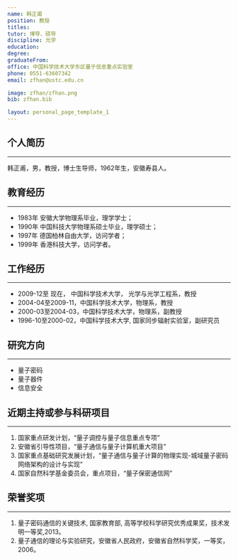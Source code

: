 ```yaml
---
name: 韩正甫
position: 教授
titles: 
tutor: 博导、硕导
discipline: 光学
education: 
degree: 
graduateFrom: 
office: 中国科学技术大学东区量子信息重点实验室
phone: 0551-63607342
email: zfhan@ustc.edu.cn

image: zfhan/zfhan.png
bib: zfhan.bib

layout: personal_page_template_1
---
```


## 个人简历
--------------
韩正甫，男，教授，博士生导师，1962年生，安徽寿县人。

## 教育经历
--------------
* 1983年 安徽大学物理系毕业，理学学士；
* 1990年 中国科技大学物理系硕士毕业，理学硕士；
* 1997年 德国柏林自由大学，访问学者；
* 1999年 香港科技大学，访问学者。

## 工作经历
--------------
* 2009-12至 现在， 中国科学技术大学， 光学与光学工程系，教授
* 2004-04至2009-11，中国科学技术大学，物理系，教授
* 2000-03至2004-03，中国科学技术大学，物理系，副教授
* 1996-10至2000-02，中国科学技术大学, 国家同步辐射实验室，副研究员

## 研究方向
--------------
* 量子密码
* 量子器件
* 信息安全

## 近期主持或参与科研项目
--------------
1. 国家重点研发计划，“量子调控与量子信息重点专项”
2. 安徽省引导性项目，“量子通信与量子计算机重大项目”
3. 国家重点基础研究发展计划，“量子通信与量子计算的物理实现-城域量子密码网络架构的设计与实现”
4. 国家自然科学基金委员会，重点项目，“量子保密通信网”

## 荣誉奖项
---------
1. 量子密码通信的关键技术, 国家教育部, 高等学校科学研究优秀成果奖，技术发明一等奖,2013。
2. 量子通信的理论与实验研究，安徽省人民政府，安徽省自然科学奖，一等奖，2006。
